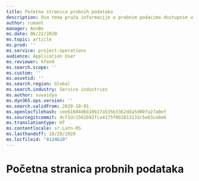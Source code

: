 ```yaml
---
title: Početna stranica probnih podataka
description: Ova tema pruža informacije o probnim podacima dostupnim u usluzi Dynamics 365 Project operations.
author: rumant
manager: AnnBe
ms.date: 06/22/2020
ms.topic: article
ms.prod: ''
ms.service: project-operations
audience: Application User
ms.reviewer: kfend
ms.search.scope: ''
ms.custom: ''
ms.assetid: ''
ms.search.region: Global
ms.search.industry: Service industries
ms.author: suvaidya
ms.dyn365.ops.version: ''
ms.search.validFrom: 2020-10-01
ms.openlocfilehash: cee61604d6b10b17a535b3362dda5d00fa27a0ef
ms.sourcegitcommit: 4cf1dc1561b92fca4175f0b3813133c5e63ce8e6
ms.translationtype: HT
ms.contentlocale: sr-Latn-RS
ms.lasthandoff: 10/28/2020
ms.locfileid: "4124610"
---
```

# <a name="sample-data-home-page"></a>Početna stranica probnih podataka
